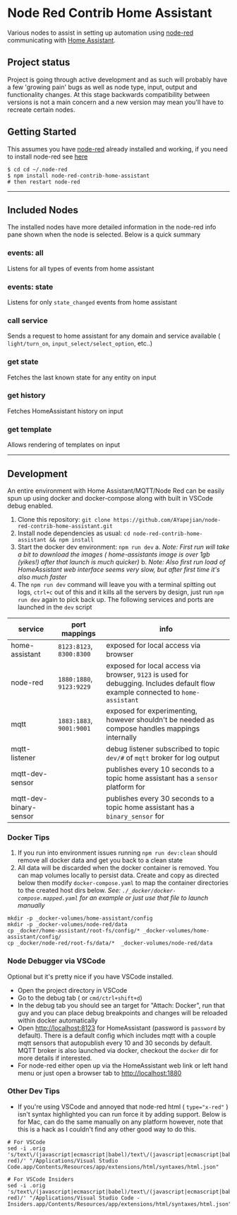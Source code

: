# Node Red Contrib Home Assistant

Various nodes to assist in setting up automation using [node-red](https://nodered.org/) communicating with [Home Assistant](https://home-assistant.io/).

## Project status

Project is going through active development and as such will probably have a few 'growing pain' bugs as well as node type, input, output and functionality changes.  At this stage backwards compatibility between versions is not a main concern and a new version may mean you'll have to recreate certain nodes.

## Getting Started

This assumes you have [node-red](http://nodered.org/) already installed and working, if you need to install node-red see [here](http://nodered.org/docs/getting-started/installation)
```shell
$ cd cd ~/.node-red
$ npm install node-red-contrib-home-assistant
# then restart node-red
```

---
## Included Nodes
The installed nodes have more detailed information in the node-red info pane shown when the node is selected. Below is a quick summary

### events: all
Listens for all types of events from home assistant

### events: state
Listens for only `state_changed` events from home assistant

### call service
Sends a request to home assistant for any domain and service available ( `light/turn_on`, `input_select/select_option`, etc..)

### get state
Fetches the last known state for any entity on input

### get history
Fetches HomeAssistant history on input

### get template
Allows rendering of templates on input

---
## Development
An entire environment with Home Assistant/MQTT/Node Red can be easily spun up using docker and docker-compose along with built in VSCode debug enabled.

1. Clone this repository:              `git clone https://github.com/AYapejian/node-red-contrib-home-assistant.git`
2. Install node dependencies as usual: `cd node-red-contrib-home-assistant && npm install`
3. Start the docker dev environment:   `npm run dev`
a. _Note: First run will take a bit to download the images ( home-assistants image is over 1gb (yikes!) after that launch is much quicker)_
b. _Note: Also first run load of HomeAssistant web interface seems very slow, but after first time it's also much faster_
4. The `npm run dev` command will leave you with a terminal spitting out logs, `ctrl+c` out of this and it kills all the servers by design, just run `npm run dev` again to pick back up.  The following services and ports are launched in the `dev` script


| service                | port mappings            | info                                                                                                                            |
|------------------------|--------------------------|---------------------------------------------------------------------------------------------------------------------------------|
| home-assistant         | `8123:8123`, `8300:8300` | exposed for local access via browser                                                                                            |
| node-red               | `1880:1880`, `9123:9229` | exposed for local access via browser, `9123` is used for debugging. Includes default flow example connected to `home-assistant` |
| mqtt                   | `1883:1883`, `9001:9001` | exposed for experimenting, however shouldn't be needed as compose handles mappings internally                                   |
| mqtt-listener          |                          | debug listener subscribed to topic `dev/#` of `mqtt` broker for log output                                                      |
| mqtt-dev-sensor        |                          | publishes every 10 seconds to a topic home assistant has  a `sensor` platform for                                               |
| mqtt-dev-binary-sensor |                          | publishes every 30 seconds to a topic home assistant has a `binary_sensor` for                                                  |
### Docker Tips
1. If you run into environment issues running `npm run dev:clean` should remove all docker data and get you back to a clean state
2. All data will be discarded when the docker container is removed. You can map volumes locally to persist data.  Create and copy as directed below then modify `docker-compose.yaml` to map the container directories to the created host dirs below. _See: `./_docker/docker-compose.mapped.yaml` for an example or just use that file to launch manually_

```
mkdir -p _docker-volumes/home-assistant/config
mkdir -p _docker-volumes/node-red/data
cp _docker/home-assistant/root-fs/config/* _docker-volumes/home-assistant/config/
cp _docker/node-red/root-fs/data/*  _docker-volumes/node-red/data
```


### Node Debugger via VSCode
Optional but it's pretty nice if you have VSCode installed.
- Open the project directory in VSCode
- Go to the debug tab ( or `cmd/ctrl+shift+d`)
- In the debug tab you should see an target for "Attach: Docker", run that guy and you can place debug breakpoints and changes will be reloaded within docker automatically
- Open [http://localhost:8123](http://localhost:8123) for HomeAssistant (password is `password` by default).  There is a default config which includes mqtt with a couple mqtt sensors that autopublish every 10 and 30 seconds by default. MQTT broker is also launched via docker, checkout the `docker` dir for more details if interested.
- For node-red either open up via the HomeAssistant web link or left hand menu or just open a browser tab to [http://localhost:1880](http://localhost:1880)

### Other Dev Tips
* If you're using VSCode and annoyed that node-red html ( `type="x-red"` ) isn't syntax highlighted you can run force it by adding support.  Below is for Mac, can do the same manually on any platform however, note that this is a hack as I couldn't find any other good way to do this.

```shell
# For VSCode
sed -i .orig 's/text\/(javascript|ecmascript|babel)/text\/(javascript|ecmascript|babel|x-red)/' "/Applications/Visual Studio Code.app/Contents/Resources/app/extensions/html/syntaxes/html.json"

# For VSCode Insiders
sed -i .orig 's/text\/(javascript|ecmascript|babel)/text\/(javascript|ecmascript|babel|x-red)/' "/Applications/Visual Studio Code - Insiders.app/Contents/Resources/app/extensions/html/syntaxes/html.json"
```

